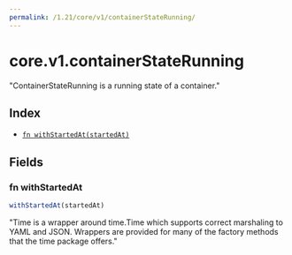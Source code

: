 ```yaml
---
permalink: /1.21/core/v1/containerStateRunning/
---
```


# core.v1.containerStateRunning

"ContainerStateRunning is a running state of a container."

## Index

* [`fn withStartedAt(startedAt)`](#fn-withstartedat)

## Fields

### fn withStartedAt

```ts
withStartedAt(startedAt)
```

"Time is a wrapper around time.Time which supports correct marshaling to YAML and JSON.  Wrappers are provided for many of the factory methods that the time package offers."